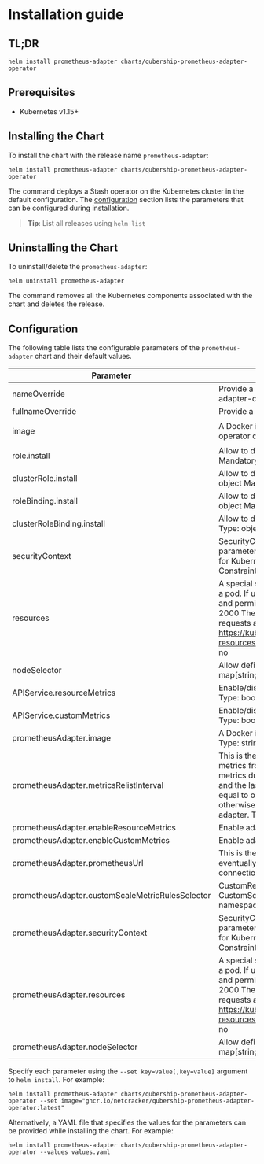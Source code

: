 # Installation guide

## TL;DR

```console
helm install prometheus-adapter charts/qubership-prometheus-adapter-operator
```

## Prerequisites

- Kubernetes v1.15+

## Installing the Chart

To install the chart with the release name `prometheus-adapter`:

```console
helm install prometheus-adapter charts/qubership-prometheus-adapter-operator
```

The command deploys a Stash operator on the Kubernetes cluster in the default configuration.
The [configuration](#configuration) section lists the parameters that can be configured during installation.

> **Tip**: List all releases using `helm list`

## Uninstalling the Chart

To uninstall/delete the `prometheus-adapter`:

```console
helm uninstall prometheus-adapter
```

The command removes all the Kubernetes components associated with the chart and deletes the release.

## Configuration

The following table lists the configurable parameters of the `prometheus-adapter` chart and their default values.

<!-- markdownlint-disable line-length -->

| Parameter                                        | Description                                                                                                                                                                                                                                                                                                                                                                                             | Default                                                             |
| ------------------------------------------------ | ------------------------------------------------------------------------------------------------------------------------------------------------------------------------------------------------------------------------------------------------------------------------------------------------------------------------------------------------------------------------------------------------------- | ------------------------------------------------------------------- |
| nameOverride                                     | Provide a name in place of qubership-prometheus-adapter-operator for `app:` labels                                                                                                                                                                                                                                                                                                                      | `""`                                                                |
| fullnameOverride                                 | Provide a name to substitute for the full names of resources                                                                                                                                                                                                                                                                                                                                            | `""`                                                                |
| image                                            | A Docker image to use for qubership-prometheus-adapter-operator deployment Type: string Mandatory: yes                                                                                                                                                                                                                                                                                                  | `"ghcr.io/netcracker/qubership-prometheus-adapter-operator:latest"` |
| role.install                                     | Allow to disable create Role during deploy Type: object Mandatory: no                                                                                                                                                                                                                                                                                                                                   | `yes`                                                               |
| clusterRole.install                              | Allow to disable create ClusterRole during deploy Type: object Mandatory: no                                                                                                                                                                                                                                                                                                                            | `yes`                                                               |
| roleBinding.install                              | Allow to disable create RoleBinding during deploy Type: object Mandatory: no                                                                                                                                                                                                                                                                                                                            | `yes`                                                               |
| clusterRoleBinding.install                       | Allow to disable create ClusterRoleBinding during deploy Type: object Mandatory: no                                                                                                                                                                                                                                                                                                                     | `yes`                                                               |
| securityContext                                  | SecurityContext holds pod-level security attributes. The parameters are required if a Pod Security Policy is enabled for Kubernetes cluster and required if a Security Context Constraints is enabled for Openshift cluster. Mandatory: no                                                                                                                                                              | `{}`                                                                |
| resources                                        | A special supplemental group that applies to all containers in a pod. If unset, the Kubelet will not modify the ownership and permissions of any volume. Mandatory: no fsGroup: 2000 The resources describes the compute resource requests and limits for single Pods. Ref: <https://kubernetes.io/docs/concepts/configuration/manage-resources-containers/#example-1> Type: object Mandatory: no       | `{}`                                                                |
| nodeSelector                                     | Allow define which Nodes the Pods are scheduled on. Type: map[string] Mandatory: no Default: not set                                                                                                                                                                                                                                                                                                    | `{}`                                                                |
| APIService.resourceMetrics                       | Enable/disable creating APIServices for `metrics.k8s.io`. Type: bool Mandatory: no Default: true                                                                                                                                                                                                                                                                                                        | `true`                                                              |
| APIService.customMetrics                         | Enable/disable creating APIServices for `custom.metrics.io`. Type: bool Mandatory: no Default: true                                                                                                                                                                                                                                                                                                     | `true`                                                              |
| prometheusAdapter.image                          | A Docker image to use for prometheus-adapter deployment Type: string Mandatory: yes                                                                                                                                                                                                                                                                                                                     | `"ghcr.io/netcracker/prometheus-adapter:latest"`                    |
| prometheusAdapter.metricsRelistInterval          | This is the interval at which to update the cache of available metrics from Prometheus. Since the adapter only lists metrics during discovery that exist between the current time and the last discovery query, your relist interval should be equal to or larger than your Prometheus scrape interval, otherwise your metrics will occasionally disappear from the adapter. Type: string Mandatory: no | `"1m"`                                                              |
| prometheusAdapter.enableResourceMetrics          | Enable adapter for `metrics.k8s.io`. Type: bool                                                                                                                                                                                                                                                                                                                                                         | `false`                                                             |
| prometheusAdapter.enableCustomMetrics            | Enable adapter for `custom.metrics.k8s.io`. Type: bool                                                                                                                                                                                                                                                                                                                                                  | `true`                                                              |
| prometheusAdapter.prometheusUrl                  | This is the URL used to connect to Prometheus. It will eventually contain query parameters to configure the connection. Type: string Mandatory: no                                                                                                                                                                                                                                                      | `""`                                                                |
| prometheusAdapter.customScaleMetricRulesSelector | CustomResources's labels to match for CustomScaleMetricRules discovery. If nil, only check all namespaces. Type: LabelSelector Mandatory: no                                                                                                                                                                                                                                                            | `[]`                                                                |
| prometheusAdapter.securityContext                | SecurityContext holds pod-level security attributes. The parameters are required if a Pod Security Policy is enabled for Kubernetes cluster and required if a Security Context Constraints is enabled for Openshift cluster. Mandatory: no                                                                                                                                                              | `{}`                                                                |
| prometheusAdapter.resources                      | A special supplemental group that applies to all containers in a pod. If unset, the Kubelet will not modify the ownership and permissions of any volume. Mandatory: no fsGroup: 2000 The resources describes the compute resource requests and limits for single Pods. Ref: <https://kubernetes.io/docs/concepts/configuration/manage-resources-containers/#example-1> Type: object Mandatory: no       | `{}`                                                                |
| prometheusAdapter.nodeSelector                   | Allow define which Nodes the Pods are scheduled on. Type: map[string] Mandatory: no Default: not set                                                                                                                                                                                                                                                                                                    | `{}`                                                                |

<!-- markdownlint-enable line-length -->

Specify each parameter using the `--set key=value[,key=value]` argument to `helm install`. For example:

```console
helm install prometheus-adapter charts/qubership-prometheus-adapter-operator --set image="ghcr.io/netcracker/qubership-prometheus-adapter-operator:latest"
```

Alternatively, a YAML file that specifies the values for the parameters can be provided while
installing the chart. For example:

```console
helm install prometheus-adapter charts/qubership-prometheus-adapter-operator --values values.yaml
```

